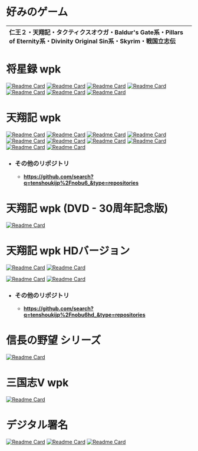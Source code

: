 # 好みのゲーム

|仁王２・天翔記・タクティクスオウガ・Baldur's Gate系・Pillars of Eternity系・Divinity Original Sin系・Skyrim・戦国立志伝|
|:---|

# 将星録 wpk

 [![Readme Card](https://github-readme-stats-sigma-five.vercel.app/api/pin/?username=tenshoukijp&repo=nobu7_data_face )](https://github.com/tenshoukijp/nobu7_data_face )  [![Readme Card](https://github-readme-stats-sigma-five.vercel.app/api/pin/?username=tenshoukijp&repo=nobu7_data_kahou )](https://github.com/tenshoukijp/nobu7_data_kahou )
 [![Readme Card](https://github-readme-stats-sigma-five.vercel.app/api/pin/?username=tenshoukijp&repo=nobu7_tool_retsuden_editor )](https://github.com/tenshoukijp/nobu7_tool_retsuden_editor )  [![Readme Card](https://github-readme-stats-sigma-five.vercel.app/api/pin/?username=tenshoukijp&repo=nobu7_data_bushoudatalist )](https://github.com/tenshoukijp/nobu7_data_bushoudatalist )
[![Readme Card](https://github-readme-stats-sigma-five.vercel.app/api/pin/?username=tenshoukijp&repo=nobu7_mod_bgm_noplay_issue  )](https://github.com/tenshoukijp/nobu7_mod_bgm_noplay_issue )  [![Readme Card](https://github-readme-stats-sigma-five.vercel.app/api/pin/?username=tenshoukijp&repo=nobu7_mod_ssr_mod )](https://github.com/tenshoukijp/nobu7_mod_ssr_mod )
[![Readme Card](https://github-readme-stats-sigma-five.vercel.app/api/pin/?username=tenshoukijp&repo=nobu7_mod_custom_mod  )](https://github.com/tenshoukijp/nobu7_mod_custom_mod ) 

# 天翔記 wpk

[![Readme Card](https://github-readme-stats-sigma-five.vercel.app/api/pin/?username=tenshoukijp&repo=nobu6_mod_tsmod)](https://github.com/tenshoukijp/nobu6_mod_tsmod) [![Readme Card](https://github-readme-stats-sigma-five.vercel.app/api/pin/?username=tenshoukijp&repo=nobu6_mod_scenariomod)](https://github.com/tenshoukijp/nobu6_mod_scenariomod)
 [![Readme Card](https://github-readme-stats-sigma-five.vercel.app/api/pin/?username=tenshoukijp&repo=nobu6_mod_pluginmod)](https://github.com/tenshoukijp/nobu6_mod_pluginmod) 
[![Readme Card](https://github-readme-stats-sigma-five.vercel.app/api/pin/?username=tenshoukijp&repo=nobu6_mod_moddebugger)](https://github.com/tenshoukijp/nobu6_mod_face) 
 [![Readme Card](https://github-readme-stats-sigma-five.vercel.app/api/pin/?username=tenshoukijp&repo=nobu6_mod_memoryeditormod)](https://github.com/tenshoukijp/nobu6_mod_memoryeditormod) [![Readme Card](https://github-readme-stats-sigma-five.vercel.app/api/pin/?username=tenshoukijp&repo=nobu6_mod_face)](https://github.com/tenshoukijp/nobu6_mod_moddebugger) 
[![Readme Card](https://github-readme-stats-sigma-five.vercel.app/api/pin/?username=tenshoukijp&repo=nobu6_mod_mapdataobgkmod  )](https://github.com/tenshoukijp/nobu6_mod_mapdataobgkmod ) [![Readme Card](https://github-readme-stats-sigma-five.vercel.app/api/pin/?username=tenshoukijp&repo=nobu6_mod_mapdatahdmod )](https://github.com/tenshoukijp/nobu6_mod_mapdatahdmod )
[![Readme Card](https://github-readme-stats-sigma-five.vercel.app/api/pin/?username=tenshoukijp&repo=nobu6_tool_savedataeditor )](https://github.com/tenshoukijp/nobu6_tool_savedataeditor ) [![Readme Card](https://github-readme-stats-sigma-five.vercel.app/api/pin/?username=tenshoukijp&repo=nobu6_tool_hexmap_editor )](https://github.com/tenshoukijp/nobu6_tool_hexmap_editor )

- ### その他のリポジトリ
  - **https://github.com/search?q=tenshoukijp%2Fnobu6_&type=repositories**

# 天翔記 wpk (DVD - 30周年記念版)

 [![Readme Card](https://github-readme-stats-sigma-five.vercel.app/api/pin/?username=tenshoukijp&repo=nobu6dvd_mod_goldenpatchupdater )](https://github.com/tenshoukijp/nobu6dvd_mod_goldenpatchupdater )

# 天翔記 wpk HDバージョン

 [![Readme Card](https://github-readme-stats-sigma-five.vercel.app/api/pin/?username=tenshoukijp&repo=nobu6hd_mod_hd_version_sdk )](https://github.com/tenshoukijp/nobu6hd_mod_hd_version_sdk )  [![Readme Card](https://github-readme-stats-sigma-five.vercel.app/api/pin/?username=tenshoukijp&repo=nobu6hd_mod_user_version_sdk )](https://github.com/tenshoukijp/nobu6hd_mod_user_version_sdk )
 
 [![Readme Card](https://github-readme-stats-sigma-five.vercel.app/api/pin/?username=tenshoukijp&line_height=2&repo=nobu6hd_mod_hd_moddebugger )](https://github.com/tenshoukijp/nobu6hd_mod_hd_moddebugger )  [![Readme Card](https://github-readme-stats-sigma-five.vercel.app/api/pin/?username=tenshoukijp&repo=nobu6hd_mod_retsudeneditor )](https://github.com/tenshoukijp/nobu6hd_mod_retsudeneditor )

- ### その他のリポジトリ
  - **https://github.com/search?q=tenshoukijp%2Fnobu6hd_&type=repositories**

# 信長の野望 シリーズ

[![Readme Card](https://github-readme-stats-sigma-five.vercel.app/api/pin/?username=tenshoukijp&repo=nobu_tool_nobubgmcnv)](https://github.com/tenshoukijp/nobu_tool_nobubgmcnv )

# 三国志Ⅴ wpk

[![Readme Card](https://github-readme-stats-sigma-five.vercel.app/api/pin/?username=tenshoukijp&repo=san5_tool_kaodatapviewer )](https://github.com/tenshoukijp/san5_tool_kaodatapviewer )


# デジタル署名
[![Readme Card](https://github-readme-stats-sigma-five.vercel.app/api/pin/?username=tenshoukijp&repo=sign_tool_secdrvmagicalpig  )](https://github.com/tenshoukijp/sign_tool_secdrvmagicalpig ) [![Readme Card](https://github-readme-stats-sigma-five.vercel.app/api/pin/?username=tenshoukijp&repo=sing_tool_secdrvchangeshell  )](https://github.com/tenshoukijp/sing_tool_secdrvchangeshell )
[![Readme Card](https://github-readme-stats-sigma-five.vercel.app/api/pin/?username=tenshoukijp&repo=sing_tool_testsigningbird )](https://github.com/tenshoukijp/sing_tool_testsigningbird )
